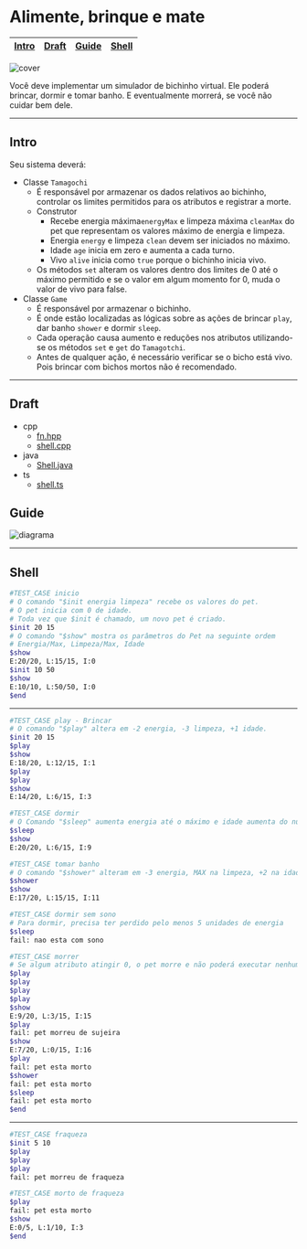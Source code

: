 # Alimente, brinque e mate

<!-- toch -->
[Intro](#intro) | [Draft](#draft) | [Guide](#guide) | [Shell](#shell)
-- | -- | -- | --
<!-- toch -->

![cover](https://raw.githubusercontent.com/qxcodepoo/arcade/master/base/tamagotchi/cover.jpg)

Você deve implementar um simulador de bichinho virtual. Ele poderá brincar, dormir e tomar banho. E eventualmente morrerá, se você não cuidar bem dele.

***

## Intro

Seu sistema deverá:

- Classe `Tamagochi`
  - É responsável por armazenar os dados relativos ao bichinho, controlar os limites permitidos para os atributos e registrar a morte.
  - Construtor
    - Recebe energia máxima`energyMax` e limpeza máxima `cleanMax` do pet que representam os valores máximo de energia e limpeza.
    - Energia `energy` e limpeza `clean` devem ser iniciados no máximo.
    - Idade `age` inicia em zero e aumenta a cada turno.
    - Vivo `alive` inicia como `true` porque o bichinho inicia vivo.
  - Os métodos `set` alteram os valores dentro dos limites de 0 até o máximo permitido e se o valor em algum momento for 0, muda o valor de vivo para false.
- Classe `Game`
  - É responsável por armazenar o bichinho.
  - É onde estão localizadas as lógicas sobre as ações de brincar `play`, dar banho `shower` e dormir `sleep`.
  - Cada operação causa aumento e reduções nos atributos utilizando-se os métodos `set` e `get` do `Tamagotchi`.
  - Antes de qualquer ação, é necessário verificar se o bicho está vivo. Pois brincar com bichos mortos não é recomendado.

***

## Draft

<!-- links .cache/draft -->
- cpp
  - [fn.hpp](https://github.com/qxcodepoo/arcade/blob/master/base/tamagotchi/.cache/draft/cpp/fn.hpp)
  - [shell.cpp](https://github.com/qxcodepoo/arcade/blob/master/base/tamagotchi/.cache/draft/cpp/shell.cpp)
- java
  - [Shell.java](https://github.com/qxcodepoo/arcade/blob/master/base/tamagotchi/.cache/draft/java/Shell.java)
- ts
  - [shell.ts](https://github.com/qxcodepoo/arcade/blob/master/base/tamagotchi/.cache/draft/ts/shell.ts)
<!-- links -->

## Guide

![diagrama](https://raw.githubusercontent.com/qxcodepoo/arcade/master/base/tamagotchi/diagrama.png)

***

## Shell

```bash
#TEST_CASE inicio
# O comando "$init energia limpeza" recebe os valores do pet.
# O pet inicia com 0 de idade.
# Toda vez que $init é chamado, um novo pet é criado.
$init 20 15
# O comando "$show" mostra os parâmetros do Pet na seguinte ordem
# Energia/Max, Limpeza/Max, Idade
$show
E:20/20, L:15/15, I:0
$init 10 50
$show
E:10/10, L:50/50, I:0
$end
```

***

```bash
#TEST_CASE play - Brincar 
# O comando "$play" altera em -2 energia, -3 limpeza, +1 idade.
$init 20 15
$play
$show
E:18/20, L:12/15, I:1
$play
$play
$show
E:14/20, L:6/15, I:3

#TEST_CASE dormir
# O Comando "$sleep" aumenta energia até o máximo e idade aumenta do número de turnos que o pet dormiu.
$sleep
$show
E:20/20, L:6/15, I:9

#TEST_CASE tomar banho
# O comando "$shower" alteram em -3 energia, MAX na limpeza, +2 na idade.
$shower
$show
E:17/20, L:15/15, I:11

#TEST_CASE dormir sem sono
# Para dormir, precisa ter perdido pelo menos 5 unidades de energia
$sleep
fail: nao esta com sono

#TEST_CASE morrer
# Se algum atributo atingir 0, o pet morre e não poderá executar nenhuma ação
$play
$play
$play
$play
$show
E:9/20, L:3/15, I:15
$play
fail: pet morreu de sujeira
$show
E:7/20, L:0/15, I:16
$play
fail: pet esta morto
$shower
fail: pet esta morto
$sleep
fail: pet esta morto
$end
```

***

```bash
#TEST_CASE fraqueza
$init 5 10
$play
$play
$play
fail: pet morreu de fraqueza

#TEST_CASE morto de fraqueza
$play
fail: pet esta morto
$show
E:0/5, L:1/10, I:3
$end
```
